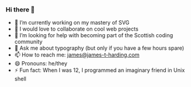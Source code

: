 ### Hi there 👋

- 🔭 I’m currently working on my mastery of SVG
- 👯 I would love to collaborate on cool web projects
- 🤔 I’m looking for help with becoming part of the Scottish coding community
- 💬 Ask me about typography (but only if you have a few hours spare)
- 📫 How to reach me: james@james-t-harding.com
- 😄 Pronouns: he/they
- ⚡ Fun fact: When I was 12, I programmed an imaginary friend in Unix shell
